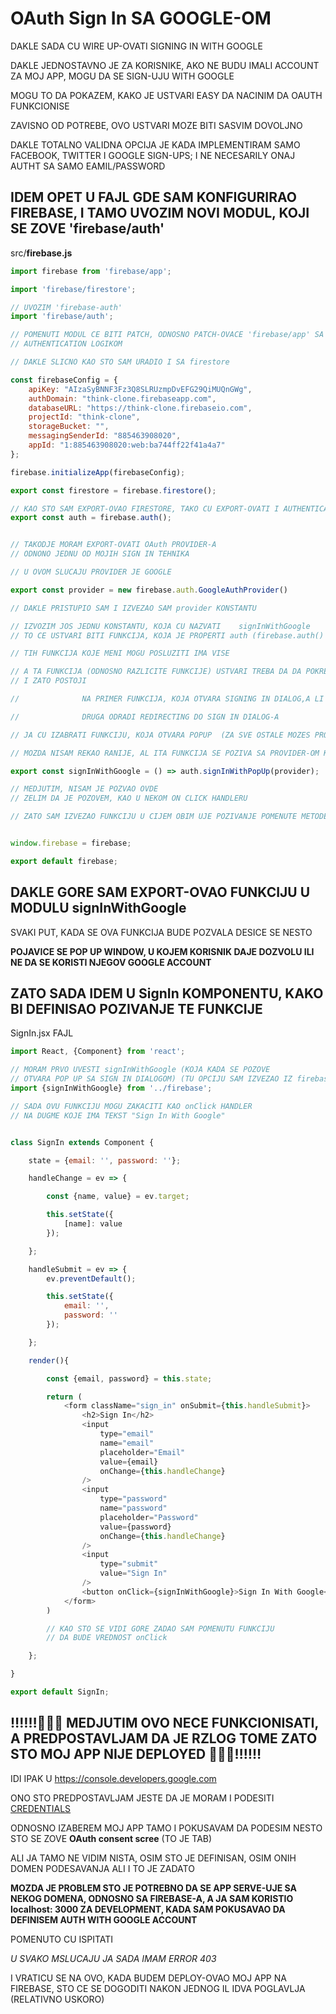 # OAuth Sign In SA GOOGLE-OM

DAKLE SADA CU WIRE UP-OVATI SIGNING IN WITH GOOGLE

DAKLE JEDNOSTAVNO JE ZA KORISNIKE, AKO NE BUDU IMALI ACCOUNT ZA MOJ APP, MOGU DA SE SIGN-UJU WITH GOOGLE

MOGU TO DA POKAZEM, KAKO JE USTVARI EASY DA NACINIM DA OAUTH FUNKCIONISE

ZAVISNO OD POTREBE, OVO USTVARI MOZE BITI SASVIM DOVOLJNO

DAKLE TOTALNO VALIDNA OPCIJA JE KADA IMPLEMENTIRAM SAMO FACEBOOK, TWITTER I GOOGLE SIGN-UPS; I NE NECESARILY ONAJ AUTHT SA SAMO EAMIL/PASSWORD

## IDEM OPET U FAJL GDE SAM KONFIGURIRAO FIREBASE, I TAMO UVOZIM NOVI MODUL, KOJI SE ZOVE 'firebase/auth'

src/**firebase.js**

```javascript
import firebase from 'firebase/app';

import 'firebase/firestore';

// UVOZIM 'firebase-auth'
import 'firebase/auth';

// POMENUTI MODUL CE BITI PATCH, ODNOSNO PATCH-OVACE 'firebase/app' SA
// AUTHENTICATION LOGIKOM

// DAKLE SLICNO KAO STO SAM URADIO I SA firestore

const firebaseConfig = {
    apiKey: "AIzaSyBNNF3Fz3Q8SLRUzmpDvEFG29QiMUQnGWg",
    authDomain: "think-clone.firebaseapp.com",
    databaseURL: "https://think-clone.firebaseio.com",
    projectId: "think-clone",
    storageBucket: "",
    messagingSenderId: "885463908020",
    appId: "1:885463908020:web:ba744ff22f41a4a7"
};

firebase.initializeApp(firebaseConfig);

export const firestore = firebase.firestore();

// KAO STO SAM EXPORT-OVAO FIRESTORE, TAKO CU EXPORT-OVATI I AUTHENTICATION
export const auth = firebase.auth();


// TAKODJE MORAM EXPORT-OVATI OAuth PROVIDER-A
// ODNONO JEDNU OD MOJIH SIGN IN TEHNIKA

// U OVOM SLUCAJU PROVIDER JE GOOGLE

export const provider = new firebase.auth.GoogleAuthProvider()

// DAKLE PRISTUPIO SAM I IZVEZAO SAM provider KONSTANTU

// IZVOZIM JOS JEDNU KONSTANTU, KOJA CU NAZVATI    signInWithGoogle
// TO CE USTVARI BITI FUNKCIJA, KOJA JE PROPERTI auth (firebase.auth() GORE DEFINISANO) OBJEKTA

// TIH FUNKCIJA KOJE MENI MOGU POSLUZITI IMA VISE

// A TA FUNKCIJA (ODNOSNO RAZLICITE FUNKCIJE) USTVARI TREBA DA DA POKRENE SIGNING IN SA GOOGLE-OM
// I ZATO POSTOJI

//              NA PRIMER FUNKCIJA, KOJA OTVARA SIGNING IN DIALOG,A LI U POP-UP

//              DRUGA ODRADI REDIRECTING DO SIGN IN DIALOG-A

// JA CU IZABRATI FUNKCIJU, KOJA OTVARA POPUP  (ZA SVE OSTALE MOZES PROVERITI KOJE SU SAMO KAD UKUCAS auth I // DODAS TACKU VIDECES MNOGO OPCIJA (KAO I ZA SVE DRUGO (PVO JE LEPOTA KORISCENJA VS CODE-A)))

// MOZDA NISAM REKAO RANIJE, AL ITA FUNKCIJA SE POZIVA SA PROVIDER-OM KAO ARGUMENTOM

export const signInWithGoogle = () => auth.signInWithPopUp(provider);

// MEDJUTIM, NISAM JE POZVAO OVDE
// ZELIM DA JE POZOVEM, KAO U NEKOM ON CLICK HANDLERU

// ZATO SAM IZVEZAO FUNKCIJU U CIJEM OBIM UJE POZIVANJE POMENUTE METODE


window.firebase = firebase;

export default firebase;

```

## DAKLE GORE SAM EXPORT-OVAO FUNKCIJU U MODULU signInWithGoogle

SVAKI PUT, KADA SE OVA FUNKCIJA BUDE POZVALA DESICE SE NESTO

**POJAVICE SE POP UP WINDOW, U KOJEM KORISNIK DAJE DOZVOLU ILI NE DA SE KORISTI NJEGOV GOOGLE ACCOUNT**

## ZATO SADA IDEM U SignIn KOMPONENTU, KAKO BI DEFINISAO POZIVANJE TE FUNKCIJE

SignIn.jsx FAJL

```javascript
import React, {Component} from 'react';

// MORAM PRVO UVESTI signInWithGoogle (KOJA KADA SE POZOVE
// OTVARA POP UP SA SIGN IN DIALOGOM) (TU OPCIJU SAM IZVEZAO IZ firebase.js)
import {signInWithGoogle} from '../firebase';

// SADA OVU FUNKCIJU MOGU ZAKACITI KAO onClick HANDLER
// NA DUGME KOJE IMA TEKST "Sign In With Google"


class SignIn extends Component {

    state = {email: '', password: ''};

    handleChange = ev => {

        const {name, value} = ev.target;

        this.setState({
            [name]: value
        });

    };

    handleSubmit = ev => {
        ev.preventDefault();

        this.setState({
            email: '',
            password: ''
        });

    };

    render(){

        const {email, password} = this.state;

        return (
            <form className="sign_in" onSubmit={this.handleSubmit}>
                <h2>Sign In</h2>
                <input
                    type="email"
                    name="email"
                    placeholder="Email"
                    value={email}
                    onChange={this.handleChange}
                />
                <input
                    type="password"
                    name="password"
                    placeholder="Password"
                    value={password}
                    onChange={this.handleChange}
                />
                <input
                    type="submit"
                    value="Sign In"
                />
                <button onClick={signInWithGoogle}>Sign In With Google</button>
            </form>
        )

        // KAO STO SE VIDI GORE ZADAO SAM POMENUTU FUNKCIJU
        // DA BUDE VREDNOST onClick

    };

}

export default SignIn;
```

## :bangbang::bangbang::bangbang::small_red_triangle_down::small_red_triangle_down::small_red_triangle_down: MEDJUTIM OVO NECE FUNKCIONISATI, A PREDPOSTAVLJAM DA JE RZLOG TOME ZATO STO MOJ APP NIJE DEPLOYED :small_red_triangle_down::small_red_triangle_down::small_red_triangle_down::bangbang::bangbang::bangbang:

IDI IPAK U <https://console.developers.google.com>

ONO STO PREDPOSTAVLJAM JESTE DA JE MORAM I PODESITI [CREDENTIALS](https://console.developers.google.com/apis/credentials/)

ODNOSNO IZABEREM MOJ APP TAMO I POKUSAVAM DA PODESIM NESTO STO SE ZOVE **OAuth consent scree** (TO JE TAB)

ALI JA TAMO NE VIDIM NISTA, OSIM STO JE DEFINISAN, OSIM ONIH DOMEN PODESAVANJA ALI I TO JE ZADATO

**MOZDA JE PROBLEM STO JE POTREBNO DA SE APP SERVE-UJE SA NEKOG DOMENA, ODNOSNO SA FIREBASE-A, A JA SAM KORISTIO localhost: 3000 ZA DEVELOPMENT, KADA SAM POKUSAVAO DA DEFINISEM AUTH WITH GOOGLE ACCOUNT**

POMENUTO CU ISPITATI

*U SVAKO MSLUCAJU JA SADA IMAM ERROR 403*

I VRATICU SE NA OVO, KADA BUDEM DEPLOY-OVAO MOJ APP NA FIREBASE, STO CE SE DOGODITI NAKON JEDNOG IL IDVA POGLAVLJA (RELATIVNO USKORO)